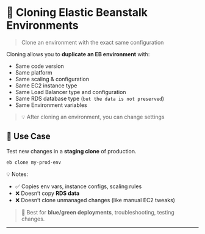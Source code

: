 # 🧬 **Cloning Elastic Beanstalk Environments**

> Clone an environment with the exact same configuration

Cloning allows you to **duplicate an EB environment** with:

- Same code version
- Same platform
- Same scaling & configuration
- Same EC2 instance type
- Same Load Balancer type and configuration
- Same RDS database type (`but the data is not preserved`)
- Same Environment variables

> 💡 After cloning an environment, you can change settings

## 🧪 Use Case

Test new changes in a **staging clone** of production.

```bash
eb clone my-prod-env
```

💡 Notes:

- ✅ Copies env vars, instance configs, scaling rules
- ❌ Doesn’t copy **RDS data**
- ❌ Doesn’t clone unmanaged changes (like manual EC2 tweaks)

> 🧠 Best for **blue/green deployments**, troubleshooting, testing changes.

---
